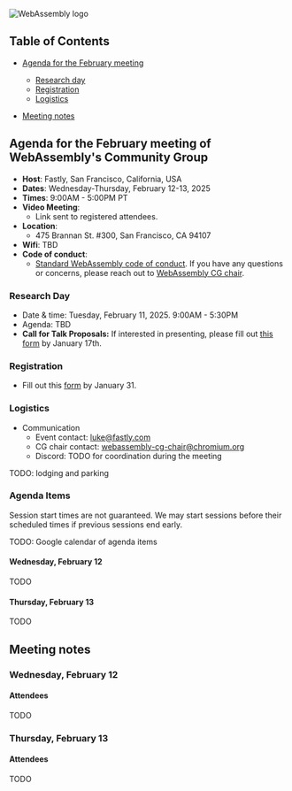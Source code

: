 ![WebAssembly logo](/images/WebAssembly.png)

## Table of Contents

* [Agenda for the February meeting](#agenda-for-the-February-meeting-of-webassemblys-community-group)

   * [Research day](#research-day)
   * [Registration](#registration)
   * [Logistics](#logistics)

* [Meeting notes](#meeting-notes)


## Agenda for the February meeting of WebAssembly's Community Group

- **Host**: Fastly, San Francisco, California, USA
- **Dates**: Wednesday-Thursday, February 12-13, 2025
- **Times**: 9:00AM - 5:00PM PT
- **Video Meeting**:
    - Link sent to registered attendees.
- **Location**:
    - 475 Brannan St. #300, San Francisco, CA 94107
- **Wifi**: TBD
- **Code of conduct**:
    - [Standard WebAssembly code of conduct](https://github.com/WebAssembly/meetings/blob/main/CODE_OF_CONDUCT.md). If you have any questions or concerns, please reach out to [WebAssembly CG chair](mailto:webassembly-cg-chair@chromium.org).

### Research Day

- Date & time: Tuesday, February 11, 2025. 9:00AM - 5:30PM
- Agenda: TBD
- **Call for Talk Proposals:** If interested in presenting, please fill out [this form](https://forms.gle/KMuDVFvAqVSutjYC9) by January 17th.

### Registration

- Fill out this [form](https://docs.google.com/forms/d/e/1FAIpQLSei-6h9luzk71GDHYi6avRftA5SyQOgL31mJIBu1BJ2Vhh0og/viewform) by January 31.

### Logistics

- Communication
    - Event contact: luke@fastly.com
    - CG chair contact: webassembly-cg-chair@chromium.org
    - Discord: TODO for coordination during the meeting

TODO: lodging and parking

### Agenda Items

Session start times are not guaranteed. We may start sessions before their
scheduled times if previous sessions end early.

TODO: Google calendar of agenda items

#### Wednesday, February 12

TODO

#### Thursday, February 13

TODO

## Meeting notes

### Wednesday, February 12

#### Attendees

TODO

### Thursday, February 13

#### Attendees

TODO
